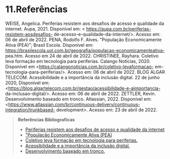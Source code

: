 # 11.Referências

WEISE, Angelica. Periferias resistem aos desafios de acesso e qualidade da
internet. Aupa, 2021. Disponível em: < https://aupa.com.br/periferias-resistem-aosdesafios-
de-acesso-e-qualidade-da-internet/>. Acesso em: 06 de abril de 2022.
PENA, Rodolfo F. Alves. "População Economicamente Ativa (PEA)"; Brasil Escola.
Disponível em: https://brasilescola.uol.com.br/geografia/populacao-economicamenteativa-
pea.htm. Acesso em 24 de abril de 2022.
CHRISTINEE, Rayhara. Coletivo leva formação em tecnologia para periferias.
Calango Notícias, 2020. Disponível em <https://calangonoticias.com.br/coletivo-levaformacao-
em-tecnologia-para-periferias/>. Acesso em: 06 de abril de 2022.
BLOG ALGAR TELECOM. Acessibilidade e a importância da inclusão digital. 22 de
junho 2020, Disponível em: <https://blog.algartelecom.com.br/gestao/acessibilidade-e-aimportancia-
da-inclusao-digital/>. Acesso em: 06 de abril de 2022.
ZETTLER, Kevin. Desenvolvimento baseado em tronco. Atlassian, 2022. Disponível
em: <https://www.atlassian.com/br/continuous-delivery/continuous-integration/trunkbased-
development>. Acesso em: 23 de abril de 2022.


> **Referências Bibliograficas**
> - [Periferias resistem aos desafios de acesso e qualidade da 
internet](https://aupa.com.br/periferias-resistem-aos-desafios-de-acesso-e-qualidade-da-internet/)
> - ["População Economicamente Ativa (PEA)](https://brasilescola.uol.com.br/geografia/populacao-economicamente-ativa-pea.htm)
> - [Coletivo leva formação em tecnologia para periferias.](https://calangonoticias.com.br/coletivo-leva-formacao-em-tecnologia-para-periferias/)
> - [ Acessibilidade e a importância da inclusão digital.](https://blog.algartelecom.com.br/gestao/acessibilidade-e-a-importancia-da-inclusao-digital/)
  > - [Desenvolvimento baseado em tronco.](https://www.atlassian.com/br/continuous-delivery/continuous-integration/trunk-based-development)
